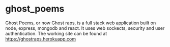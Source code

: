 # ghost_poems

Ghost Poems, or now Ghost raps, is a full stack web application built on node, express, mongodb and react. It uses web sockects, security and user authentication.
The working site can be found at https://ghostraps.herokuapp.com
